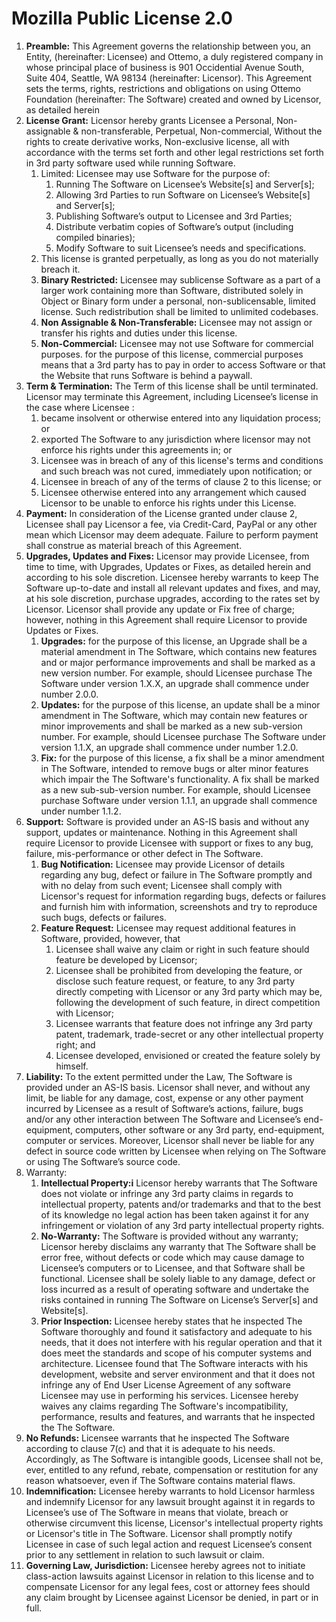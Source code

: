 # Mozilla Public License 2.0

1. **Preamble:** This Agreement governs the relationship between you, an Entity, (hereinafter: Licensee) and Ottemo, a duly
registered company in whose principal place of business is 901 Occidential Avenue South, Suite 404, Seattle, WA 98134
(hereinafter: Licensor). This Agreement sets the terms, rights, restrictions and obligations on using Ottemo Foundation
(hereinafter: The Software) created and owned by Licensor, as detailed herein
2. **License Grant:** Licensor hereby grants Licensee a Personal, Non-assignable & non-transferable, Perpetual,
Non-commercial, Without the rights to create derivative works, Non-exclusive license, all with accordance with the
terms set forth and other legal restrictions set forth in 3rd party software used while running Software.
     1. Limited: Licensee may use Software for the purpose of:
        1. Running The Software on Licensee’s Website[s] and Server[s];
        2. Allowing 3rd Parties to run Software on Licensee’s Website[s] and Server[s];
        3. Publishing Software’s output to Licensee and 3rd Parties;
        4. Distribute verbatim copies of Software’s output (including compiled binaries);
        5. Modify Software to suit Licensee’s needs and specifications.
    2. This license is granted perpetually, as long as you do not materially breach it.
    3. **Binary Restricted:** Licensee may sublicense Software as a part of a larger work containing more than Software,
    distributed solely in Object or Binary form under a personal, non-sublicensable, limited license. Such redistribution
    shall be limited to unlimited codebases.
    4. **Non Assignable & Non-Transferable:** Licensee may not assign or transfer his rights and duties under this license.
    5. **Non-Commercial:** Licensee may not use Software for commercial purposes. for the purpose of this license, commercial
    purposes means that a 3rd party has to pay in order to access Software or that the Website that runs Software is behind
    a paywall.
3. **Term & Termination:** The Term of this license shall be until terminated. Licensor may terminate this Agreement, including
Licensee’s license in the case where Licensee :
    1. became insolvent or otherwise entered into any liquidation process; or
    2. exported The Software to any jurisdiction where licensor may not enforce his rights under this agreements in; or
    3. Licensee was in breach of any of this license's terms and conditions and such breach was not cured, immediately upon
    notification; or
    4. Licensee in breach of any of the terms of clause 2 to this license; or
    5. Licensee otherwise entered into any arrangement which caused Licensor to be unable to enforce his rights under this
    License.
4. **Payment:** In consideration of the License granted under clause 2, Licensee shall pay Licensor a fee, via Credit-Card,
PayPal or any other mean which Licensor may deem adequate. Failure to perform payment shall construe as material breach
of this Agreement.
5. **Upgrades, Updates and Fixes:** Licensor may provide Licensee, from time to time, with Upgrades, Updates or Fixes, as
detailed herein and according to his sole discretion. Licensee hereby warrants to keep The Software up-to-date and
install all relevant updates and fixes, and may, at his sole discretion, purchase upgrades, according to the rates set
by Licensor. Licensor shall provide any update or Fix free of charge; however, nothing in this Agreement shall require
Licensor to provide Updates or Fixes.
    1. **Upgrades:** for the purpose of this license, an Upgrade shall be a material amendment in The Software, which contains new
    features and or major performance improvements and shall be marked as a new version number. For example, should Licensee
    purchase The Software under version 1.X.X, an upgrade shall commence under number 2.0.0.
    2. **Updates:** for the purpose of this license, an update shall be a minor amendment in The Software, which may contain new
    features or minor improvements and shall be marked as a new sub-version number. For example, should Licensee purchase
    The Software under version 1.1.X, an upgrade shall commence under number 1.2.0.
    3. **Fix:** for the purpose of this license, a fix shall be a minor amendment in The Software, intended to remove bugs or alter
    minor features which impair the The Software's functionality. A fix shall be marked as a new sub-sub-version number. For
    example, should Licensee purchase Software under version 1.1.1, an upgrade shall commence under number 1.1.2.
6. **Support:** Software is provided under an AS-IS basis and without any support, updates or maintenance. Nothing in this
Agreement shall require Licensor to provide Licensee with support or fixes to any bug, failure, mis-performance or other
defect in The Software.
    1. **Bug Notification:** Licensee may provide Licensor of details regarding any bug, defect or failure in The Software promptly
    and with no delay from such event; Licensee shall comply with Licensor's request for information regarding bugs, defects
    or failures and furnish him with information, screenshots and try to reproduce such bugs, defects or failures.
    2. **Feature Request:** Licensee may request additional features in Software, provided, however, that
        1.  Licensee shall waive any claim or right in such feature should feature be developed by Licensor;
        2. Licensee shall be prohibited from developing the feature, or disclose such feature request, or feature, to
        any 3rd party directly competing with Licensor or any 3rd party which may be, following the development of such feature,
        in direct competition with Licensor;
        3. Licensee warrants that feature does not infringe any 3rd party patent, trademark, trade-secret or any other
        intellectual property right; and
        4. Licensee developed, envisioned or created the feature solely by himself.
7. **Liability:** To the extent permitted under the Law, The Software is provided under an AS-IS basis.  Licensor shall
never, and without any limit, be liable for any damage, cost, expense or any other payment incurred by Licensee as a
result of Software’s actions, failure, bugs and/or any other interaction between The Software  and Licensee’s
end-equipment, computers, other software or any 3rd party, end-equipment, computer or services.  Moreover, Licensor
shall never be liable for any defect in source code written by Licensee when relying on The Software or using The
Software’s source code.
8. Warranty:
    1. **Intellectual Property:i** Licensor hereby warrants that The Software does not violate or infringe any 3rd party claims in
    regards to intellectual property, patents and/or trademarks and that to the best of its knowledge no legal action has
    been taken against it for any infringement or violation of any 3rd party intellectual property rights.
    2. **No-Warranty:** The Software is provided without any warranty; Licensor hereby disclaims any warranty that The Software
    shall be error free, without defects or code which may cause damage to Licensee’s computers or to Licensee, and that
    Software shall be functional. Licensee shall be solely liable to any damage, defect or loss incurred as a result of
    operating software and undertake the risks contained in running The Software on License’s Server[s] and Website[s].
    3. **Prior Inspection:** Licensee hereby states that he inspected The Software thoroughly and found it satisfactory and
    adequate to his needs, that it does not interfere with his regular operation and that it does meet the standards and
    scope of his computer systems and architecture. Licensee found that The Software interacts with his development, website
    and server environment and that it does not infringe any of End User License Agreement of any software Licensee may use
    in performing his services. Licensee hereby waives any claims regarding The Software's incompatibility, performance,
    results and features, and warrants that he inspected the The Software.
9. **No Refunds:**  Licensee warrants that he inspected The Software according to clause 7(c) and that it is adequate to
his needs. Accordingly, as The Software is intangible goods, Licensee shall not be, ever, entitled to any refund,
rebate, compensation or restitution for any reason whatsoever, even if The Software contains material flaws.
10. **Indemnification:** Licensee hereby warrants to hold Licensor harmless and indemnify Licensor for any lawsuit brought
against it in regards to Licensee’s use of The Software in means that violate, breach or otherwise circumvent this
license, Licensor's intellectual property rights or Licensor's title in The Software. Licensor shall promptly notify
Licensee in case of such legal action and request Licensee’s consent prior to any settlement in relation to such lawsuit
or claim.
11. **Governing Law, Jurisdiction:** Licensee hereby agrees not to initiate class-action lawsuits against Licensor in relation
to this license and to compensate Licensor for any legal fees, cost or attorney fees should any claim brought by
Licensee against Licensor be denied, in part or in full.
